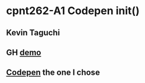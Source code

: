 # cpnt262-A1 Codepen init()
## Kevin Taguchi

## GH [demo](https://kevin-234.github.io/cpnt262-a1/)

## [Codepen](https://codepen.io/Tcip/pen/BNKjeN?editors=1010) the one I chose
